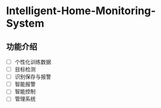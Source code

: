 # Intelligent-Home-Monitoring-System

## 功能介绍
- [ ] 个性化训练数据
- [ ] 目标检测
- [ ] 识别保存与报警
- [ ] 智能报警
- [ ] 智能控制
- [ ] 管理系统
